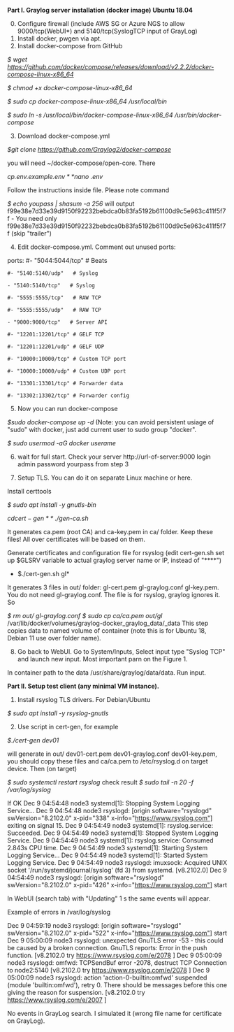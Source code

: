 **Part I. Graylog server installation (docker image) Ubuntu 18.04**

0. Configure firewall (include AWS SG or Azure NGS to allow 9000/tcp(WebUI*) and 5140/tcp(SyslogTCP input of GrayLog)
1. Install docker, pwgen via apt.
2. Install docker-compose from GitHub

*$ wget https://github.com/docker/compose/releases/download/v2.2.2/docker-compose-linux-x86_64*

*$ chmod +x docker-compose-linux-x86_64*

*$ sudo cp docker-compose-linux-x86_64 /usr/local/bin*

*$ sudo ln -s /usr/local/bin/docker-compose-linux-x86_64 /usr/bin/docker-compose*

3. Download docker-compose.yml

*$git clone https://github.com/Graylog2/docker-compose* 

you will need ~/docker-compose/open-core. There

*$cp .env.example .env*
*$nano .env*

Follow the instructions inside file. Please note command

*$ echo youpass | shasum -a 256*
will output
f99e38e7d33e39d9150f92232bebdca0b83fa5192b61100d9c5e963c411f5f7f  -
You need only
f99e38e7d33e39d9150f92232bebdca0b83fa5192b61100d9c5e963c411f5f7f
(skip "trailer")

4.  Edit docker-compose.yml. Comment out unused ports:

ports:
    #- "5044:5044/tcp"   # Beats

    #- "5140:5140/udp"   # Syslog

    - "5140:5140/tcp"   # Syslog

    #- "5555:5555/tcp"   # RAW TCP

    #- "5555:5555/udp"   # RAW TCP

    - "9000:9000/tcp"   # Server API

    #- "12201:12201/tcp" # GELF TCP

    #- "12201:12201/udp" # GELF UDP

    #- "10000:10000/tcp" # Custom TCP port

    #- "10000:10000/udp" # Custom UDP port

    #- "13301:13301/tcp" # Forwarder data

    #- "13302:13302/tcp" # Forwarder config

5. Now you can run docker-compose

*$sudo docker-compose up -d*
(Note: you can avoid persistent usiage of "sudo" with docker, just add current user to sudo group "docker".

*$ sudo usermod -aG docker userame*

6. wait for full start. Check your server http://url-of-server:9000
login admin
password yourpass from step 3

7. Setup TLS. You can do it on separate Linux machine or here.

Install certtools

*$ sudo apt install -y gnutls-bin*


*$cd  cert-gen*
*$ ./gen-ca.sh*

It generates ca.pem (root CA) and ca-key.pem in ca/ folder. Keep these files! All over certificates will be based on them.

Generate certificates and configuration file for rsyslog
(edit  cert-gen.sh set up $GLSRV variable to actual graylog server name or IP, instead of "****")

* $./cert-gen.sh gl*

It generates 3 files in out/ folder: gl-cert.pem  gl-graylog.conf  gl-key.pem. You do not need gl-graylog.conf. The file is for rsyslog, graylog ignores it. So

*$ rm out/ gl-graylog.conf*
*$ sudo cp ca/ca.pem out/gl* /var/lib/docker/volumes/graylog-docker_graylog_data/_data
This step copies data to named volume of container (note this is for Ubuntu 18, Debian 11 use over folder name).

8. Go back to WebUI.  Go to System/Inputs, Select input type "Syslog TCP" and launch new input. Most important parn on the Figure 1.



In container path to the data /usr/share/graylog/data/data. Run input.



**Part II. Setup test client (any minimal VM instance).**

1.  Install rsyslog TLS drivers. For Debian/Ubuntu

*$ sudo apt install -y rsyslog-gnutls*
 
2. Use script in cert-gen, for example

*$./cert-gen  dev01*

will generate in out/ dev01-cert.pem  dev01-graylog.conf  dev01-key.pem, you should copy these files and ca/ca.pem to /etc/rsyslog.d on target device. Then (on target)

*$ sudo systemctl restart rsyslog*
check result
*$ sudo tail -n 20 -f /var/log/syslog*

If OK
Dec  9 04:54:48 node3 systemd[1]: Stopping System Logging Service...
Dec  9 04:54:48 node3 rsyslogd: [origin software="rsyslogd" swVersion="8.2102.0" x-pid="338" x-info="https://www.rsyslog.com"] exiting on signal 15.
Dec  9 04:54:49 node3 systemd[1]: rsyslog.service: Succeeded.
Dec  9 04:54:49 node3 systemd[1]: Stopped System Logging Service.
Dec  9 04:54:49 node3 systemd[1]: rsyslog.service: Consumed 2.843s CPU time.
Dec  9 04:54:49 node3 systemd[1]: Starting System Logging Service...
Dec  9 04:54:49 node3 systemd[1]: Started System Logging Service.
Dec  9 04:54:49 node3 rsyslogd: imuxsock: Acquired UNIX socket '/run/systemd/journal/syslog' (fd 3) from systemd.  [v8.2102.0]
Dec  9 04:54:49 node3 rsyslogd: [origin software="rsyslogd" swVersion="8.2102.0" x-pid="426" x-info="https://www.rsyslog.com"] start

In WebUI (search tab) with "Updating" 1 s the same events will appear.

Example of errors in /var/log/syslog

Dec  9 04:59:19 node3 rsyslogd: [origin software="rsyslogd" swVersion="8.2102.0" x-pid="522" x-info="https://www.rsyslog.com"] start
Dec  9 05:00:09 node3 rsyslogd: unexpected GnuTLS error -53 - this could be caused by a broken connection. GnuTLS reports: Error in the push function.   [v8.2102.0 try https://www.rsyslog.com/e/2078 ]
Dec  9 05:00:09 node3 rsyslogd: omfwd: TCPSendBuf error -2078, destruct TCP Connection to node2:5140 [v8.2102.0 try https://www.rsyslog.com/e/2078 ]
Dec  9 05:00:09 node3 rsyslogd: action 'action-0-builtin:omfwd' suspended (module 'builtin:omfwd'), retry 0. There should be messages before this one giving the reason for suspension. [v8.2102.0 try https://www.rsyslog.com/e/2007 ]

No events in GrayLog search. I simulated it (wrong file name for certificate on GrayLog).








